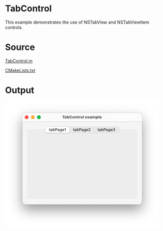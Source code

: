 # TabControl

This example demonstrates the use of NSTabView and NSTabViewItem controls.

# Source

[TabControl.m](./TabControl.m)

[CMakeLists.txt](./CMakeLists.txt)

# Output

![Screenshot](../../../docs/Pictures/TabControl.png)

